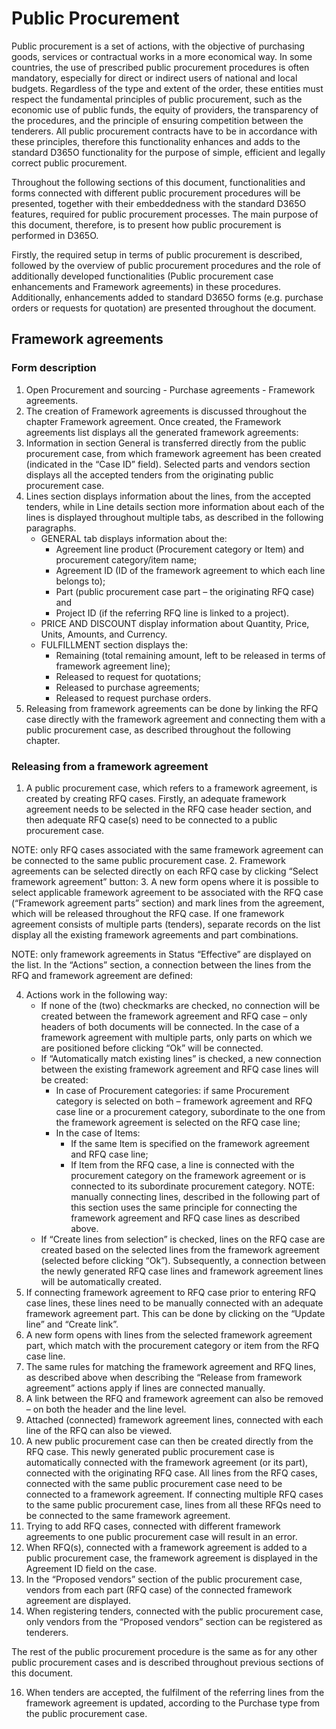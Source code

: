 # Public Procurement

Public procurement is a set of actions, with the objective of purchasing goods, services or contractual works in a more economical way. In some countries, the use of prescribed public procurement procedures is often mandatory, especially for direct or indirect users of national and local budgets. Regardless of the type and extent of the order, these entities must respect the fundamental principles of public procurement, such as the economic use of public funds, the equity of providers, the transparency of the procedures, and the principle of ensuring competition between the tenderers. All public procurement contracts have to be in accordance with these principles, therefore this functionality enhances and adds to the standard D365O functionality for the purpose of simple, efficient and legally correct public procurement.

Throughout the following sections of this document, functionalities and forms connected with different public procurement procedures will be presented, together with their embeddedness with the standard D365O features, required for public procurement processes. The main purpose of this document, therefore, is to present how public procurement is performed in D365O.

Firstly, the required setup in terms of public procurement is described, followed by the overview of public procurement procedures and the role of additionally developed functionalities (Public procurement case enhancements and Framework agreements) in these procedures. Additionally, enhancements added to standard D365O forms (e.g. purchase orders or requests for quotation) are presented throughout the document.


 
## Framework agreements

### Form description

1. Open Procurement and sourcing - Purchase agreements - Framework agreements.
2. The creation of Framework agreements is discussed throughout the chapter Framework agreement. Once created, the Framework agreements list displays all the generated framework agreements:
3. Information in section General is transferred directly from the public procurement case, from which framework agreement has been created (indicated in the “Case ID” field).
Selected parts and vendors section displays all the accepted tenders from the originating public procurement case. 
4. Lines section displays information about the lines, from the accepted tenders, while in Line details section more information about each of the lines is displayed throughout multiple tabs, as described in the following paragraphs.
   - GENERAL tab displays information about the:
     - Agreement line product (Procurement category or Item) and procurement category/item name;
     - Agreement ID (ID of the framework agreement to which each line belongs to);
     - Part (public procurement case part – the originating RFQ case) and
     - Project ID (if the referring RFQ line is linked to a project).
   - PRICE AND DISCOUNT display information about Quantity, Price, Units, Amounts, and Currency.
   - FULFILLMENT section displays the:
     - Remaining (total remaining amount, left to be released in terms of framework agreement line);
     - Released to request for quotations;
     - Released to purchase agreements;
     - Released to request purchase orders.
5. Releasing from framework agreements can be done by linking the RFQ case directly with the framework agreement and connecting them with a public procurement case, as described throughout the following chapter.

### Releasing from a framework agreement

1. A public procurement case, which refers to a framework agreement, is created by creating RFQ cases. Firstly, an adequate framework agreement needs to be selected in the RFQ case header section, and then adequate RFQ case(s) need to be connected to a public procurement case.

NOTE: only RFQ cases associated with the same framework agreement can be connected to the same public procurement case.
2. Framework agreements can be selected directly on each RFQ case by clicking “Select framework agreement” button:
3. A new form opens where it is possible to select applicable framework agreement to be associated with the RFQ case (“Framework agreement parts” section) and mark lines from the agreement, which will be released throughout the RFQ case. If one framework agreement consists of multiple parts (tenders), separate records on the list display all the existing framework agreements and part combinations.
 
NOTE: only framework agreements in Status “Effective” are displayed on the list.
In the “Actions” section, a connection between the lines from the RFQ and framework agreement are defined:
 
4. Actions work in the following way:
   - If none of the (two) checkmarks are checked, no connection will be created between the framework agreement and RFQ case – only headers of both documents will be connected. In the case of a framework agreement with multiple parts, only parts on which we are positioned before clicking “Ok” will be connected.
   - If “Automatically match existing lines” is checked, a new connection between the existing framework agreement and RFQ case lines will be created:
     - In case of Procurement categories: if same Procurement category is selected on both – framework agreement and RFQ case line or a procurement category, subordinate to the one from the framework agreement is selected on the RFQ case line;
     - In the case of Items:
       - If the same Item is specified on the framework agreement and RFQ case line;
       - If Item from the RFQ case, a line is connected with the procurement category on the framework agreement or is connected to its subordinate procurement category.
NOTE: manually connecting lines, described in the following part of this section uses the same principle for connecting the framework agreement and RFQ case lines as described above.
   - If “Create lines from selection” is checked, lines on the RFQ case are created based on the selected lines from the framework agreement (selected before clicking “Ok”). Subsequently, a connection between the newly generated RFQ case lines and framework agreement lines will be automatically created.
5. If connecting framework agreement to RFQ case prior to entering RFQ case lines, these lines need to be manually connected with an adequate framework agreement part. This can be done by clicking on the “Update line” and “Create link”.
6. A new form opens with lines from the selected framework agreement part, which match with the procurement category or item from the RFQ case line.
8. The same rules for matching the framework agreement and RFQ lines, as described above when describing the “Release from framework agreement” actions apply if lines are connected manually.
9. A link between the RFQ and framework agreement can also be removed – on both the header and the line level.
10. Attached (connected) framework agreement lines, connected with each line of the RFQ can also be viewed.
11. A new public procurement case can then be created directly from the RFQ case. This newly generated public procurement case is automatically connected with the framework agreement (or its part), connected with the originating RFQ case. All lines from the RFQ cases, connected with the same public procurement case need to be connected to a framework agreement. If connecting multiple RFQ cases to the same public procurement case, lines from all these RFQs need to be connected to the same framework agreement.
12. Trying to add RFQ cases, connected with different framework agreements to one public procurement case will result in an error.
13. When RFQ(s), connected with a framework agreement is added to a public procurement case, the framework agreement is displayed in the Agreement ID field on the case.
14. In the “Proposed vendors” section of the public procurement case, vendors from each part (RFQ case) of the connected framework agreement are displayed.
15. When registering tenders, connected with the public procurement case, only vendors from the “Proposed vendors” section can be registered as tenderers.
 
The rest of the public procurement procedure is the same as for any other public procurement cases and is described throughout previous sections of this document.

16. When tenders are accepted, the fulfilment of the referring lines from the framework agreement is updated, according to the Purchase type from the public procurement case.
 
 
 
 
